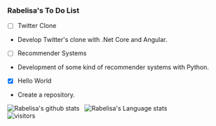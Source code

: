 ### Rabelisa's To Do List
- [ ] Twitter Clone
 - Develop Twitter's clone with .Net Core and Angular.
- [ ] Recommender Systems
 - Development of some kind of recommender systems with Python.
- [x] Hello World
 - Create a repository.

![Rabelisa's github stats](https://github-readme-stats.vercel.app/api?username=rabelisa&show_icons=true&hide_border=true&include_all_commits=true)&nbsp;&nbsp;
![Rabelisa's Language stats](https://github-readme-stats-eight-theta.vercel.app/api/top-langs/?username=rabelisa&layout=compact&langs_count=10&hide=shell,html,css)
<br />
![visitors](https://visitor-badge.laobi.icu/badge?page_id=rabelisa.rabelisa)
 
